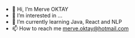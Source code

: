 - 👋 Hi, I’m Merve OKTAY
- 👀 I’m interested in ...
- 🌱 I’m currently learning Java, React and NLP
- 📫 How to reach me merve.oktay@hotmail.com


